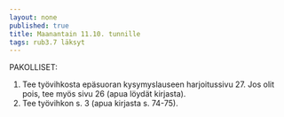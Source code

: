 ```yaml
---
layout: none
published: true
title: Maanantain 11.10. tunnille
tags: rub3.7 läksyt
---
```

PAKOLLISET:
1. Tee työvihkosta epäsuoran kysymyslauseen harjoitussivu 27. Jos olit pois, tee myös sivu 26 (apua löydät kirjasta).
2. Tee työvihkon s. 3 (apua kirjasta s. 74-75).

